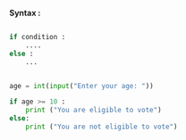 
**Syntax :**
``` python

if condition :
	....
else :
	...
```

```python

age = int(input("Enter your age: "))

if age >= 10 :
	print ("You are eligible to vote")
else:
	print ("You are not eligible to vote")
	
```

